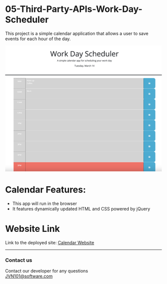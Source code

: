 # 05-Third-Party-APIs-Work-Day-Scheduler

This project is a simple calendar application that allows a user to save events for each hour of the day. 

![Calendar](04-Challenge/Assets/Calendar-screenshot.png) 


 
# Calendar Features:
 * This app will run in the browser <br />
 * It features dynamically updated HTML and CSS powered by jQuery<br />


# Website Link

 Link to the deployed site:
 [Calendar Website](https://jvn101.github.io/05-Third-Party-APIs-Work-Day-Scheduler/)

***
### Contact us
Contact our developer for any questions <br />
<JVN101@software.com>

